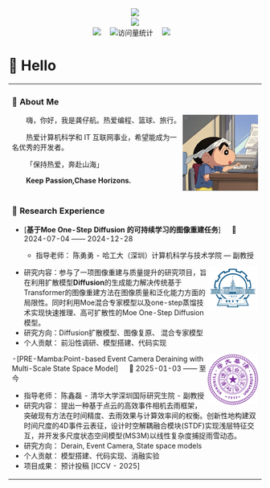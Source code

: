 <div align="center">

  <!-- dynamic typing effect 动态打字效果 -->
  <div>
    <a href="https://blog.sunguoqi.com/">
      <img src="https://readme-typing-svg.demolab.com?font=Fira+Code&pause=1000&width=435&lines=console.log(%22Hello%2C%20World%22);祝您天天愉快!&center=true&size=27" />
    </a>
  </div>

  <!-- knock code pictures 敲代码的图片 -->
  <picture>
    <source media="(prefers-color-scheme: dark)" srcset="https://user-assets.sxlcdn.com/images/9527/Fnrnj5JtFfuw8x4iP_-7NSZDpUaU.gif" />
    <source media="(prefers-color-scheme: light)" srcset="https://cdn.jsdelivr.net/gh/sun0225SUN/sun0225SUN/assets/images/developer.svg" height="225px" />
    <img src="https://cdn.jsdelivr.net/gh/sun0225SUN/sun0225SUN/assets/images/coding.gif" />
  </picture>

  <!-- for beauty 留个空行好看点 -->
  
  <div>
    <a href="https://picture.gptkong.com/20250305/1637b930a5f8ec4d039cab61f9274acd99.png"><img src="https://img.shields.io/badge/WeChat-微信-07c160" /></a>&emsp;
    <!-- visitor -->
    <img src="https://komarev.com/ghpvc/?username=gongzihang&label=Views&color=orange&style=flat" alt="访问量统计" />&emsp;
    <a href=""><img src="https://img.shields.io/badge/Bilibili-B站-ff69b4" /></a>&emsp;
  </div>
</div>

#  🙋 Hello

<table style="width: 100%;">
  
<tr><td>


### 🤺 About Me

<img align="right" width="150" src="https://github.com/gongzihang/gongzihang/blob/main/assets/image/photo.jpg" />


<p>&emsp;&emsp;嗨，你好，我是龚仔航。热爱编程、篮球、旅行。</p>
<p>&emsp;&emsp;热爱计算机科学和 IT 互联网事业，希望能成为一名优秀的开发者。</p>
<p>&emsp;&emsp;「保持热爱，奔赴山海」</p>
<p>&emsp;&emsp;<strong>Keep Passion,Chase Horizons.</strong></p>


</td></tr>

<tr><td>

### 🏢 Research Experience


- [**基于Moe One-Step Diffusion 的可持续学习的图像重建任务**] &emsp; 📌 2024-07-04 —— 2024-12-28
  
  - 指导老师： 陈勇勇 - 哈工大（深圳）计算机科学与技术学院 — 副教授
<img align="right" width="100" src="https://github.com/gongzihang/gongzihang/blob/main/assets/image/hit.png" />
 
  - 研究内容：参与了一项图像重建与质量提升的研究项目，旨在利用扩散模型**Diffusion**的生成能力解决传统基于Transformer的图像重建方法在图像质量和泛化能力方面的局限性。同时利用Moe混合专家模型以及one-step蒸馏技术实现快速推理、高可扩散性的Moe One-Step Diffusion模型。
  - 研究方向：Diffusion扩散模型、图像复原、 混合专家模型
  - 个人贡献： 前沿性调研、模型搭建、代码实现

<img align="right" width="100" src="https://github.com/gongzihang/gongzihang/blob/main/assets/image/Tsinghua_University_Logo.svg.png" />

-[PRE-Mamba:Point-based Event Camera Deraining with Multi-Scale State Space Model] &emsp; 📌 2025-01-03 —— 至今

  - 指导老师： 陈鑫磊 - 清华大学深圳国际研究生院 - 副教授
  - 研究内容： 提出一种基于点云的高效事件相机去雨框架，突破现有方法在时间精度、去雨效果与计算效率间的权衡。创新性地构建双时间尺度的4D事件云表征，设计时空解耦融合模块(STDF)实现浅层特征交互，并开发多尺度状态空间模型(MS3M)以线性复杂度捕捉雨雪动态。
  - 研究方向：  Derain, Event Camera, State space models
  - 个人贡献： 模型搭建、代码实现、消融实验
  - 项目成果： 预计投稿 [ICCV - 2025]
</td></tr>
</table>

<!--
**gongzihang/gongzihang** is a ✨ _special_  repository because its `README.md` (this file) appears on your GitHub profile.

Here are some ideas to get you started:

- 🔭 I’m currently working on ...
- 🌱 I’m currently learning ...
- 👯 I’m looking to collaborate on ...
- 🤔 I’m looking for help with ...
- 💬 Ask me about ...
- 📫 How to reach me: ...
- 😄 Pronouns: ...
- ⚡ Fun fact: ...
-->
